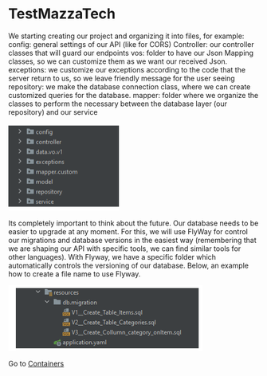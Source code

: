 # TestMazzaTech

We starting creating our project and organizing it into files, for example:
config: general settings of our API (like for CORS)
Controller: our controller classes that will guard our endpoints
vos: folder to have our Json Mapping classes, so we can customize them as we want our received Json.
exceptions: we customize our exceptions according to the code that the server return to us, so we leave friendly message for the user seeing
repository: we make the database connection class, where we can create customized queries for the database.
mapper: folder where we organize the classes to perform the necessary between the database layer (our repository) and our service


<img src="/images/folders.png">

Its completely important to think about the future. Our database needs to be easier to upgrade at any moment. For this, we will use FlyWay for control our migrations and database versions in the easiest way (remembering that we are shaping our API with specific tools, we can find similar tools for other languages). With Flyway, we have a specific folder which automatically controls the versioning of our database. Below, an example how to create a file name to use Flyway.

<img src="/images/flyway.png">




Go to 
 [Containers](https://github.com/RafaelDaitx/TestMazzaTech/blob/main/containers.md)